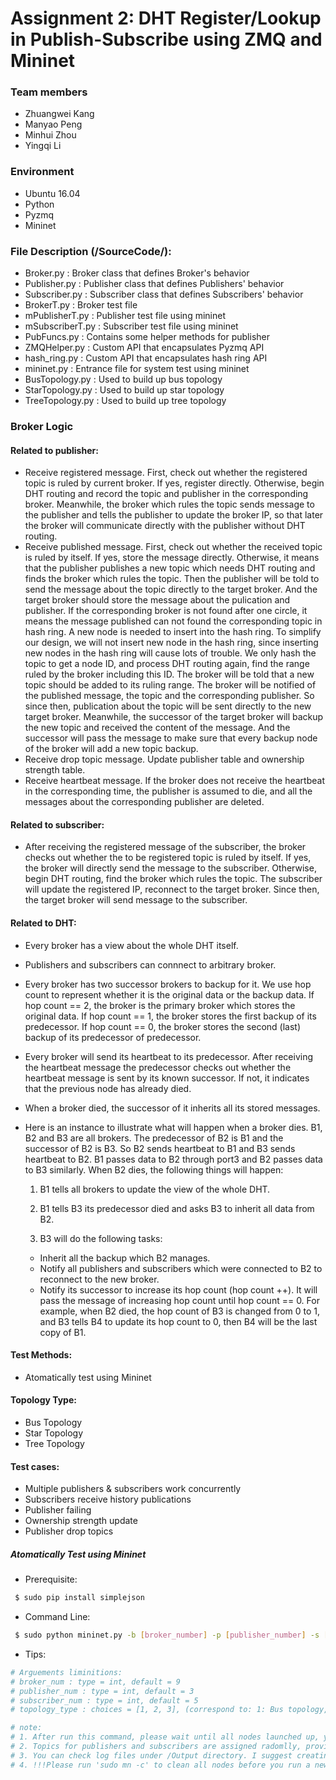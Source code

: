 # Assignment 2: DHT Register/Lookup in Publish-Subscribe using ZMQ and Mininet

### Team members

 - Zhuangwei Kang
 - Manyao Peng
 - Minhui Zhou
 - Yingqi Li

### Environment
  - Ubuntu 16.04
  - Python
  - Pyzmq
  - Mininet
  
### File Description (/SourceCode/):
  - Broker.py : Broker class that defines  Broker's behavior
  - Publisher.py : Publisher class that defines Publishers' behavior
  - Subscriber.py : Subscriber class that defines Subscribers' behavior
  - BrokerT.py : Broker test file
  - mPublisherT.py : Publisher test file using mininet
  - mSubscriberT.py : Subscriber test file using mininet
  - PubFuncs.py : Contains some helper methods for publisher
  - ZMQHelper.py : Custom API that encapsulates Pyzmq API
  - hash_ring.py : Custom API that encapsulates hash ring API
  - mininet.py : Entrance file for system test using mininet
  - BusTopology.py : Used to build up bus topology
  - StarTopology.py : Used to build up star topology
  - TreeTopology.py : Used to build up tree topology
    
### Broker Logic
#### Related to publisher:  
 - Receive registered message. First, check out whether the registered topic is ruled by current broker. If yes, register directly. Otherwise, begin DHT routing and record the topic and publisher in the corresponding broker. Meanwhile, the broker which rules the topic sends message to the publisher and tells the publisher to update the broker IP, so that later the broker will communicate directly with the publisher without DHT routing.
 - Receive published message. First, check out whether the received topic is ruled by itself. If yes, store the message directly. Otherwise, it means that the publisher publishes a new topic which needs DHT routing and finds the broker which rules the topic. Then the publisher will be told to send the message about the topic directly to the target broker. And the target broker should store the message about the pulication and publisher. If the corresponding broker is not found after one circle, it means the message published can not found the corresponding topic in hash ring. A new node is needed to insert into the hash ring. To simplify our design, we will not insert new node in the hash ring, since inserting new nodes in the hash ring will cause lots of trouble. We only hash the topic to get a node ID, and process DHT routing again, find the range ruled by the broker including this ID. The broker will be told that a new topic should be added to its ruling range. The broker will be notified of the published message, the topic and the corresponding publisher. So since then, publication about the topic will be sent directly to the new target broker. Meanwhile, the successor of the target broker will backup the new topic and received the content of the message. And the successor will pass the message to make sure that every backup node of the broker will add a new topic backup.
 - Receive drop topic message. Update publisher table and ownership strength table.
 - Receive heartbeat message. If the broker does not receive the heartbeat in the corresponding time, the publisher is assumed to die, and all the messages about the corresponding publisher are deleted.
 
#### Related to subscriber:
 - After receiving the registered message of the subscriber, the broker checks out whether the to be registered topic is ruled by itself. If yes, the broker will directly send the message to the subscriber. Otherwise, begin DHT routing, find the broker which rules the topic. The subscriber will update the registered IP, reconnect to the target broker. Since then, the target broker will send message to the subscriber. 
 
#### Related to DHT:
 - Every broker has a view about the whole DHT itself.
 - Publishers and subscribers can connnect to arbitrary broker.
 - Every broker has two successor brokers to backup for it. We use hop count to represent whether it is the original data or the backup data. If hop count == 2, the broker is the primary broker which stores the original data. If hop count == 1, the broker stores the first backup of its predecessor. If hop count == 0, the broker stores the second (last) backup of its predecessor of predecessor. 
 - Every broker will send its heartbeat to its predecessor. After receiving the heartbeat message the predecessor checks out whether the heartbeat message is sent by its known successor. If not, it indicates that the previous node has already died.
 - When a broker died, the successor of it inherits all its stored messages.
 
 - Here is an instance to illustrate what will happen when a broker dies. B1, B2 and B3 are all brokers. The predecessor of B2 is B1 and the successor of B2 is B3. So B2 sends heartbeat to B1 and B3 sends heartbeat to B2. B1 passes data to B2 through port3 and B2 passes data to B3 similarly. When B2 dies, the following things will happen:
 
   1. B1 tells all brokers to update the view of the whole DHT.
   
   2. B1 tells B3 its predecessor died and asks B3 to inherit all data from B2.
   
   3. B3 will do the following tasks:
   
     - Inherit all the backup which B2 manages.
     - Notify all publishers and subscribers which were connected to B2 to reconnect to the new broker.
     - Notify its successor to increase its hop count (hop count ++). It will pass the message of increasing hop count until hop count == 0. For example, when B2 died, the hop count of B3 is changed from 0 to 1, and B3 tells B4 to update its hop count to 0, then B4 will be the last copy of B1. 
 
#### Test Methods:
  - Atomatically test using Mininet
  
#### Topology Type:
  - Bus Topology
  - Star Topology
  - Tree Topology 
  
#### Test cases:
- Multiple publishers & subscribers work concurrently
- Subscribers receive history publications
- Publisher failing
- Ownership strength update
- Publisher drop topics
##### Atomatically Test using Mininet
- Prerequisite:
```sh
 $ sudo pip install simplejson
```
- Command Line:
```sh
 $ sudo python mininet.py -b [broker_number] -p [publisher_number] -s [subscriber_num] -T [topology_type]
```
- Tips:
```sh
# Arguements liminitions:
# broker_num : type = int, default = 9
# publisher_num : type = int, default = 3
# subscriber_num : type = int, default = 5
# topology_type : choices = [1, 2, 3], (correspond to: 1: Bus topology, 2: Star topology, 3: Tree topology), default: 1: Bus topology

# note: 
# 1. After run this command, please wait until all nodes launched up, you would see sorts of Xterm CLIs. Press Ctr+c if you want to exit program.
# 2. Topics for publishers and subscribers are assigned radomlly, provided topics include: animals, foods, laptops, phones, universities and countries. If you find no subscriber received publications, please check if any publisher is publishing the expected topic.
# 3. You can check log files under /Output directory. I suggest creating a folder to store all log files after you run a test case. 
# 4. !!!Please run 'sudo mn -c' to clean all nodes before you run a new test.
```
 
 
